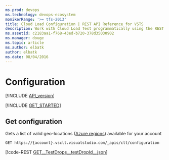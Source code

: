 ```yaml
---
ms.prod: devops
ms.technology: devops-ecosystem
monikerRange: '>= tfs-2013'
title: Cloud Load Configuration | REST API Reference for VSTS 
description: Work with Cloud Load Test programmatically using the REST APIs for VSTS .
ms.assetid: c2183aa1-f768-43ed-b720-378d35030902
ms.manager: douge
ms.topic: article
ms.author: elbatk
author: elbatk
ms.date: 08/04/2016
---
```


# Configuration
[!INCLUDE [API_version](../_data/version.md)]

[!INCLUDE [GET_STARTED](../_data/get-started.md)]

## Get configuration

Gets a list of valid geo-locations ([Azure regions](http://azure.microsoft.com/en-us/regions)) available for your account

```no-highlight
GET https://{account}.vsclt.visualstudio.com/_apis/clt/configuration
```

[!code-REST [GET__TestDrops__testDropId__json](./_data/configuration/GET__Configuration_.json)]

